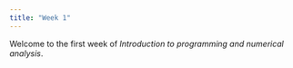 ```yaml
---
title: "Week 1"
---
```


Welcome to the first week of _Introduction to programming and numerical analysis_.